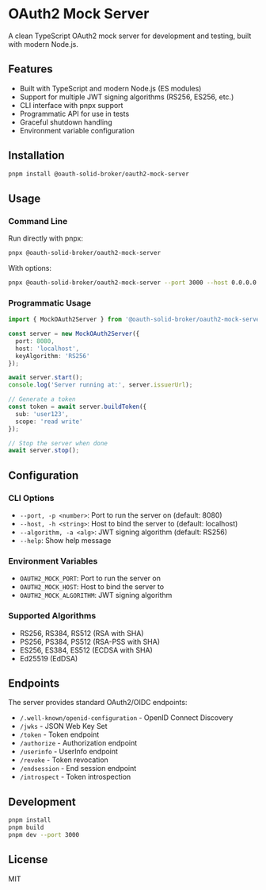 # OAuth2 Mock Server

A clean TypeScript OAuth2 mock server for development and testing, built with modern Node.js.

## Features

- Built with TypeScript and modern Node.js (ES modules)
- Support for multiple JWT signing algorithms (RS256, ES256, etc.)
- CLI interface with pnpx support
- Programmatic API for use in tests
- Graceful shutdown handling
- Environment variable configuration

## Installation

```bash
pnpm install @oauth-solid-broker/oauth2-mock-server
```

## Usage

### Command Line

Run directly with pnpx:

```bash
pnpx @oauth-solid-broker/oauth2-mock-server
```

With options:

```bash
pnpx @oauth-solid-broker/oauth2-mock-server --port 3000 --host 0.0.0.0 --algorithm ES256
```

### Programmatic Usage

```typescript
import { MockOAuth2Server } from '@oauth-solid-broker/oauth2-mock-server';

const server = new MockOAuth2Server({
  port: 8080,
  host: 'localhost',
  keyAlgorithm: 'RS256'
});

await server.start();
console.log('Server running at:', server.issuerUrl);

// Generate a token
const token = await server.buildToken({
  sub: 'user123',
  scope: 'read write'
});

// Stop the server when done
await server.stop();
```

## Configuration

### CLI Options

- `--port, -p <number>`: Port to run the server on (default: 8080)
- `--host, -h <string>`: Host to bind the server to (default: localhost)
- `--algorithm, -a <alg>`: JWT signing algorithm (default: RS256)
- `--help`: Show help message

### Environment Variables

- `OAUTH2_MOCK_PORT`: Port to run the server on
- `OAUTH2_MOCK_HOST`: Host to bind the server to
- `OAUTH2_MOCK_ALGORITHM`: JWT signing algorithm

### Supported Algorithms

- RS256, RS384, RS512 (RSA with SHA)
- PS256, PS384, PS512 (RSA-PSS with SHA)
- ES256, ES384, ES512 (ECDSA with SHA)
- Ed25519 (EdDSA)

## Endpoints

The server provides standard OAuth2/OIDC endpoints:

- `/.well-known/openid-configuration` - OpenID Connect Discovery
- `/jwks` - JSON Web Key Set
- `/token` - Token endpoint
- `/authorize` - Authorization endpoint
- `/userinfo` - UserInfo endpoint
- `/revoke` - Token revocation
- `/endsession` - End session endpoint
- `/introspect` - Token introspection

## Development

```bash
pnpm install
pnpm build
pnpm dev --port 3000
```

## License

MIT